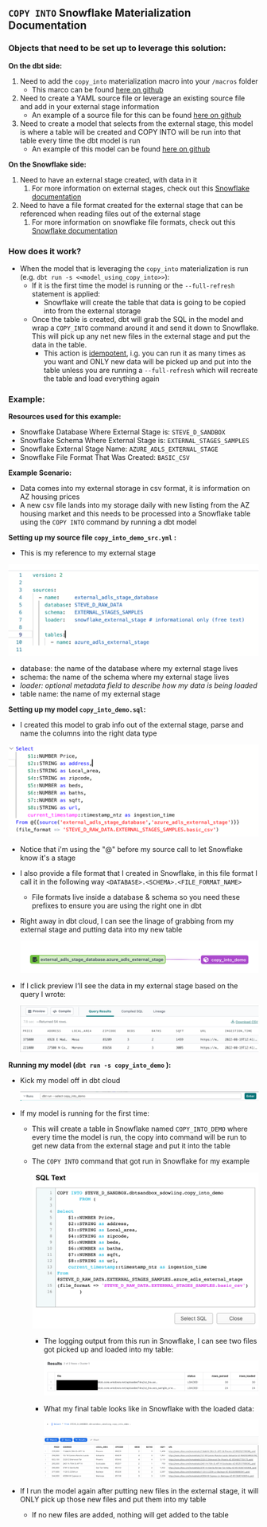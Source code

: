 ## `COPY INTO` Snowflake Materialization Documentation


### Objects that need to be set up to leverage this solution:

**On the dbt side:** 

1. Need to add the `copy_into` materialization macro into your `/macros` folder
    - This marco can be found [here on github](dbt/macros/materializations/copy_into/copy_into.sql)
2. Need to create a YAML source file or leverage an existing source file and add in your external stage information
    - An example of a source file for this can be found [here on github](dbt/models/demos/snowflake_copy_into/copy_into_demo_src.yml)
3. Need to create a model that selects from the external stage, this model is where a table will be created and COPY INTO will be run into that table every time the dbt model is run
    - An example of this model can be found [here on github](/Users/stevedowling/Documents/Repos/Randy_dbt_workspace/dbt_workspace/dbt/models/demos/snowflake_copy_into/copy_into_demo.sql)
    

**On the Snowflake side:**

1. Need to have an external stage created, with data in it
    1. For more information on external stages, check out this [Snowflake documentation](https://docs.snowflake.com/en/sql-reference/sql/create-stage.html) 
2. Need to have a file format created for the external stage that can be referenced when reading files out of the external stage
    1. For more information on snowflake file formats, check out this [Snowflake documentation](https://docs.snowflake.com/en/sql-reference/sql/create-file-format.html) 
    

### How does it work?

- When the model that is leveraging the `copy_into` materialization is run (e.g. `dbt run -s <<model_using_copy_into>>`):
    - If it is the first time the model is running or the `--full-refresh` statement is applied:
        - Snowflake will create the table that data is going to be copied into from the external storage
    - Once the table is created, dbt will grab the SQL in the model and wrap a `COPY_INTO` command around it and send it down to Snowflake. This will pick up any net new files in the external stage and put the data in the table.
        - This action is [idempotent](https://stackoverflow.com/questions/1077412/what-is-an-idempotent-operation), i.g. you can run it as many times as you want and ONLY new data will be picked up and put into the table unless you are running a `--full-refresh` which will recreate the table and load everything again
        

### Example:

**Resources used for this example:** 

- Snowflake Database Where External Stage is: `STEVE_D_SANDBOX`
- Snowflake Schema Where External Stage is: `EXTERNAL_STAGES_SAMPLES`
- Snowflake External Stage Name: `AZURE_ADLS_EXTERNAL_STAGE`
- Snowflake File Format That Was Created: `BASIC_CSV`

**Example Scenario:**

- Data comes into my external storage in csv format, it is information on AZ housing prices
- A new csv file lands into my storage daily with new listing from the AZ housing market and this needs to be processed into a Snowflake table using the `COPY INTO` command by running a dbt model

**Setting up my source file `copy_into_demo_src.yml` :**

- This is my reference to my external stage

![Untitled](doc_pics/Untitled.png)

- database: the name of the database where my external stage lives
- schema: the name of the schema where my external stage lives
- *loader: optional metadata field to describe how my data is being loaded*
- table name: the name of my external stage

**Setting up my model `copy_into_demo.sql`:**

- I created this model to grab info out of the external stage, parse and name the columns into the right data type

![Untitled](doc_pics/Untitled%201.png)

- Notice that i'm using the "@" before my source call to let Snowflake know it's a stage
- I also provide a file format that I created in Snowflake, in this file format I call it in the following way `<DATABASE>.<SCHEMA>.<FILE_FORMAT_NAME>`
    - File formats live inside a database & schema so you need these prefixes to ensure you are using the right one in dbt
    
- Right away in dbt cloud, I can see the linage of grabbing from my external stage and putting data into my new table
    
    ![Untitled](doc_pics//Untitled%202.png)
    
- If I click preview I’ll see the data in my external stage based on the query I wrote:
    
    ![Untitled](doc_pics//Untitled%203.png)
    

**Running my model (`dbt run -s copy_into_demo` ):**

- Kick my model off in dbt cloud
    
    ![Untitled](doc_pics//Untitled%204.png)
    
- If my model is running for the first time:
    - This will create a table in Snowflake named `COPY_INTO_DEMO` where every time the model is run, the copy into command will be run to get new data from the external stage and put it into the table
    - The `COPY INTO` command that got run in Snowflake for my example
        
        ![Untitled](doc_pics//Untitled%205.png)
        
        - The logging output from this run in Snowflake, I can see two files got picked up and loaded into my table:
            
            ![Untitled](doc_pics//Untitled%206.png)
            
        - What my final table looks like in Snowflake with the loaded data:
            
            ![Untitled](doc_pics//Untitled%207.png)
            

- If I run the model again after putting new files in the external stage, it will ONLY pick up those new files and put them into my table
    - If no new files are added, nothing will get added to the table
